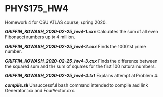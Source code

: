 # PHYS175_HW4
Homework 4 for CSU ATLAS course, spring 2020.

_____GRIFFIN_KOWASH_2020-02-25_hw4-1.cxx_____
Calculates the sum of all even Fibonacci numbers up to 4 million.

_____GRIFFIN_KOWASH_2020-02-25_hw4-2.cxx_____
Finds the 10001st prime number.

_____GRIFFIN_KOWASH_2020-02-25_hw4-3.cxx_____
Finds the difference between the squared sum and the sum of squares for the first 100 natural numbers.

_____GRIFFIN_KOWASH_2020-02-25_hw4-4.txt_____
Explains attempt at Problem 4.

_____compile.sh_____
Unsuccessful bash command intended to compile and link Generator.cxx and FourVector.cxx.
